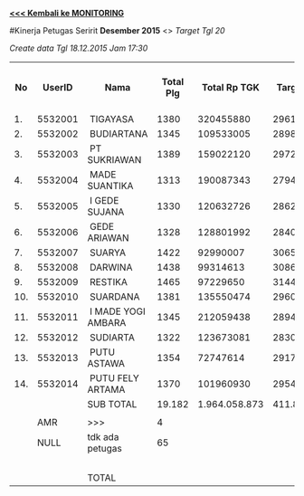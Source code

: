 **[<<< Kembali ke MONITORING](https://github.com/suriawan/Area-Bali-Utara/blob/master/TUSBUNG.md)**

#Kinerja Petugas Seririt
**Desember 2015** <>   _Target Tgl 20_




_Create data Tgl 18.12.2015 Jam 17:30_

<table><tbody><tr><th>No</th><th>UserID</th><th>Nama</th><th>Total Plg</th><th>Total Rp TGK</th><th>Target TGK</th><th>Realisasi Saldo TGK (Blm Lunas)</th><th>% Pencapaian Thd Target TGK</th><th>PK 2 Bln - Blm Lunas</th><th>PK 3 Bln - Blm Lunas</th><th>PK 4 Bln - Blm Lunas</th></tr><tr><td>1.</td><td>5532001</td><td>&nbsp;TIGAYASA</td><td>1380</td><td>320455880</td><td>29610112</td><td>121.961.984</td><td>-212%</td><td>2</td><td>0</td><td>0</td></tr><tr><td>2.</td><td>5532002</td><td>&nbsp;BUDIARTANA</td><td>1345</td><td>109533005</td><td>28982422</td><td>48.179.215</td><td>34%</td><td>6</td><td>0</td><td>0</td></tr><tr><td>3.</td><td>5532003</td><td>&nbsp;PT SUKRIAWAN</td><td>1389</td><td>159022120</td><td>29721223</td><td>90.135.282</td><td>-103%</td><td>6</td><td>0</td><td>0</td></tr><tr><td>4.</td><td>5532004</td><td>&nbsp;MADE SUANTIKA</td><td>1313</td><td>190087343</td><td>27942829</td><td>68.434.950</td><td>-45%</td><td>6</td><td>0</td><td>0</td></tr><tr><td>5.</td><td>5532005</td><td>&nbsp;I GEDE SUJANA</td><td>1330</td><td>120632726</td><td>28626135</td><td>57.805.034</td><td>-2%</td><td>13</td><td>0</td><td>0</td></tr><tr><td>6.</td><td>5532006</td><td>&nbsp;GEDE ARIAWAN</td><td>1328</td><td>128801992</td><td>28400829</td><td>79.789.680</td><td>-81%</td><td>4</td><td>1</td><td>0</td></tr><tr><td>7.</td><td>5532007</td><td>&nbsp;SUARYA</td><td>1422</td><td>92990007</td><td>30658794</td><td>60.321.479</td><td>3%</td><td>7</td><td>1</td><td>0</td></tr><tr><td>8.</td><td>5532008</td><td>&nbsp;DARWINA</td><td>1438</td><td>99314613</td><td>30866970</td><td>55.527.654</td><td>20%</td><td>0</td><td>0</td><td>0</td></tr><tr><td>9.</td><td>5532009</td><td>&nbsp;RESTIKA</td><td>1465</td><td>97229650</td><td>31444057</td><td>51.822.790</td><td>35%</td><td>1</td><td>0</td><td>0</td></tr><tr><td>10.</td><td>5532010</td><td>&nbsp;SUARDANA</td><td>1381</td><td>135550474</td><td>29604212</td><td>67.902.327</td><td>-29%</td><td>2</td><td>0</td><td>0</td></tr><tr><td>11.</td><td>5532011</td><td>&nbsp;I MADE YOGI AMBARA</td><td>1345</td><td>212059438</td><td>28946102</td><td>147.929.097</td><td>-311%</td><td>6</td><td>0</td><td>0</td></tr><tr><td>12.</td><td>5532012</td><td>&nbsp;SUDIARTA</td><td>1322</td><td>123673081</td><td>28308758</td><td>73.183.815</td><td>-59%</td><td>6</td><td>0</td><td>0</td></tr><tr><td>13.</td><td>5532013</td><td>&nbsp;PUTU ASTAWA</td><td>1354</td><td>72747614</td><td>29179057</td><td>51.399.047</td><td>24%</td><td>9</td><td>0</td><td>0</td></tr><tr><td>14.</td><td>5532014</td><td>&nbsp;PUTU FELY ARTAMA</td><td>1370</td><td>101960930</td><td>29548266</td><td>39.681.372</td><td>66%</td><td>11</td><td>0</td><td>0</td></tr><tr><td> </td><td> </td><td>SUB TOTAL</td><td>19.182</td><td>1.964.058.873</td><td>411.839.766</td><td>1.014.073.726</td><td>-46%</td><td>79</td><td>2</td><td>0</td></tr><tr><td> </td><td> </td><td> </td><td> </td><td> </td><td> </td><td> </td><td> </td><td> </td><td> </td><td> </td></tr><tr><td> </td><td>AMR</td><td>&gt;&gt;&gt;</td><td>4</td><td> </td><td> </td><td> 38.875.821 </td><td> </td><td>0</td><td>0</td><td> </td></tr><tr><td> </td><td>NULL</td><td>tdk ada petugas</td><td>65</td><td> </td><td> </td><td>16.823.032</td><td> </td><td>3</td><td>1</td><td> </td></tr><tr><td> </td><td> </td><td> </td><td> </td><td> </td><td> </td><td> 55.698.853 </td><td> </td><td> </td><td> </td><td> </td></tr><tr><td> </td><td> </td><td>TOTAL</td><td> </td><td> </td><td> </td><td> 1.069.772.579 </td><td> </td><td> </td><td> </td><td> </td></tr></tbody></table>
